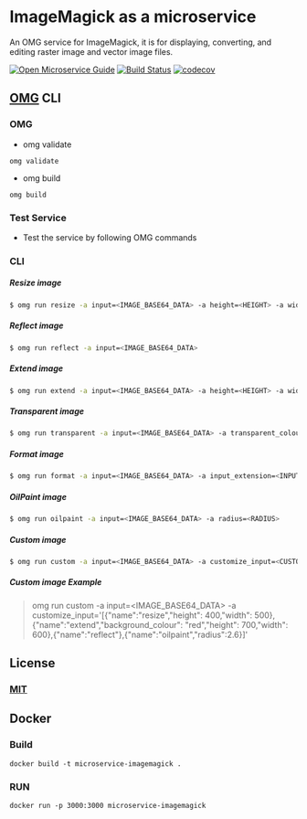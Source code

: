 # ImageMagick as a microservice
An OMG service for ImageMagick, it is for displaying, converting, and editing raster image and vector image files.

[![Open Microservice Guide](https://img.shields.io/badge/OMG-enabled-brightgreen.svg?style=for-the-badge)](https://microservice.guide)
[![Build Status](https://travis-ci.com/heaptracetechnology/microservice-imagemagick.svg?branch=master)](https://travis-ci.com/heaptracetechnology/microservice-imagemagick)
[![codecov](https://codecov.io/gh/heaptracetechnology/microservice-imagemagick/branch/master/graph/badge.svg)](https://codecov.io/gh/heaptracetechnology/microservice-imagemagick)
<!-- [![GolangCI](https://golangci.com/badges/github.com/golangci/golangci-web.svg)](https://golangci.com) -->


## [OMG](hhttps://microservice.guide) CLI

### OMG

* omg validate
```
omg validate
```
* omg build
```
omg build
```
### Test Service

* Test the service by following OMG commands

### CLI

##### Resize image
```sh
$ omg run resize -a input=<IMAGE_BASE64_DATA> -a height=<HEIGHT> -a width=<WIDTH>
```
##### Reflect image
```sh
$ omg run reflect -a input=<IMAGE_BASE64_DATA>
```
##### Extend image
```sh
$ omg run extend -a input=<IMAGE_BASE64_DATA> -a height=<HEIGHT> -a width=<WIDTH> -a background_colour=<COLOUR_NAME>
```
##### Transparent image
```sh
$ omg run transparent -a input=<IMAGE_BASE64_DATA> -a transparent_colour=<COLOUR_NAME>
```
##### Format image
```sh
$ omg run format -a input=<IMAGE_BASE64_DATA> -a input_extension=<INPUT_EXTENSION> -a output_extension=<OUTPUT_EXTENSION>
```
##### OilPaint image
```sh
$ omg run oilpaint -a input=<IMAGE_BASE64_DATA> -a radius=<RADIUS>
```
##### Custom image
```sh
$ omg run custom -a input=<IMAGE_BASE64_DATA> -a customize_input=<CUSTOMIZE_INPUT>
```
##### Custom image Example
> omg run custom -a input=<IMAGE_BASE64_DATA> -a customize_input='[{"name":"resize","height": 400,"width": 500},{"name":"extend","background_colour": "red","height": 700,"width": 600},{"name":"reflect"},{"name":"oilpaint","radius":2.6}]'

## License
### [MIT](https://choosealicense.com/licenses/mit/)

## Docker
### Build
```
docker build -t microservice-imagemagick .
```
### RUN
```
docker run -p 3000:3000 microservice-imagemagick
```
